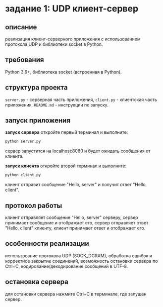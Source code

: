 # задание 1: UDP клиент-сервер

## описание
реализация клиент-серверного приложения с использованием протокола UDP и библиотеки socket в Python.

## требования
Python 3.6+, библиотека socket (встроенная в Python).

## структура проекта
`server.py` - серверная часть приложения, `client.py` - клиентская часть приложения, `README.md` - инструкции по запуску.

## запуск приложения

**запуск сервера**
откройте первый терминал и выполните:
```bash
python server.py
```

сервер запустится на localhost:8080 и будет ожидать сообщения от клиента.

**запуск клиента**
откройте второй терминал и выполните:
```bash
python client.py
```

клиент отправит сообщение "Hello, server" и получит ответ "Hello, client".

## протокол работы
клиент отправляет сообщение "Hello, server" серверу, сервер принимает сообщение и отображает его, сервер отправляет ответ "Hello, client" клиенту, клиент принимает ответ и отображает его.

## особенности реализации
использование протокола UDP (SOCK_DGRAM), обработка ошибок и корректное закрытие соединений, возможность остановки сервера по Ctrl+C, кодирование/декодирование сообщений в UTF-8.

## остановка сервера
для остановки сервера нажмите Ctrl+C в терминале, где запущен сервер.
